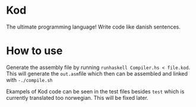 # Kod
The ultimate programming language! Write code like danish sentences.

# How to use
Generate the assembly file by running `runhaskell Compiler.hs < file.kod`.
This will generate the `out.asm`file which then can be assembled and linked with `-./compile.sh`

Ekampels of Kod code can be seen in the test files besides `test` which is currently translated
too norwegian. This will be fixed later.
